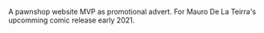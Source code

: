 A pawnshop website MVP as promotional advert. For Mauro De La Teirra's upcomming comic release early 2021.
